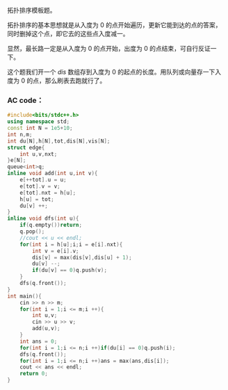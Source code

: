 拓扑排序模板题。

拓扑排序的基本思想就是从入度为 $0$ 的点开始遍历，更新它能到达的点的答案，同时删掉这个点，即它去的这些点入度减一。

显然，最长路一定是从入度为 $0$ 的点开始，出度为 $0$ 的点结束，可自行反证一下。

这个题我们开一个 $dis$ 数组存到入度为 $0$ 的起点的长度。用队列或向量存一下入度为 $0$ 的点，那么刷表去跑就行了。

### AC code：

```cpp
#include<bits/stdc++.h>
using namespace std;
const int N = 1e5+10;
int n,m;
int du[N],h[N],tot,dis[N],vis[N];
struct edge{
	int u,v,nxt;
}e[N];
queue<int>q;
inline void add(int u,int v){
	e[++tot].u = u;
	e[tot].v = v;
	e[tot].nxt = h[u];
	h[u] = tot;
	du[v] ++; 
}
inline void dfs(int u){
	if(q.empty())return;
	q.pop();
	//cout << u << endl;
	for(int i = h[u];i;i = e[i].nxt){
		int v = e[i].v;
		dis[v] = max(dis[v],dis[u] + 1);
		du[v] --;
		if(du[v] == 0)q.push(v);
	}
	dfs(q.front());
}
int main(){
	cin >> n >> m;
	for(int i = 1;i <= m;i ++){
		int u,v;
		cin >> u >> v;
		add(u,v);
	}
	int ans = 0;
	for(int i = 1;i <= n;i ++)if(du[i] == 0)q.push(i);
	dfs(q.front());
	for(int i = 1;i <= n;i ++)ans = max(ans,dis[i]);
	cout << ans << endl;
	return 0;
}
```